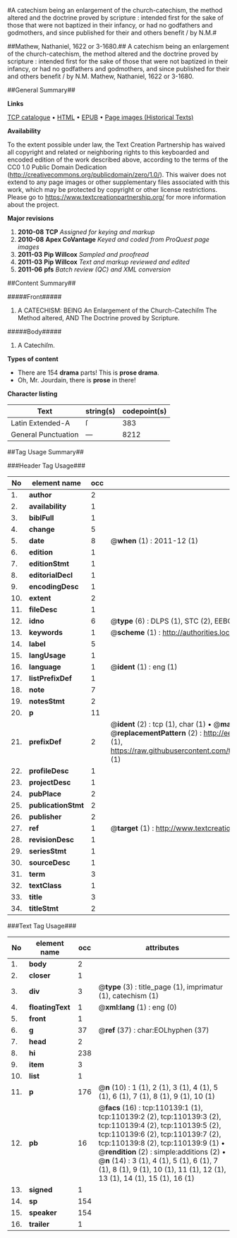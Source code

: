 #A catechism being an enlargement of the church-catechism, the method altered and the doctrine proved by scripture : intended first for the sake of those that were not baptized in their infancy, or had no godfathers and godmothers, and since published for their and others benefit / by N.M.#

##Mathew, Nathaniel, 1622 or 3-1680.##
A catechism being an enlargement of the church-catechism, the method altered and the doctrine proved by scripture : intended first for the sake of those that were not baptized in their infancy, or had no godfathers and godmothers, and since published for their and others benefit / by N.M.
Mathew, Nathaniel, 1622 or 3-1680.

##General Summary##

**Links**

[TCP catalogue](http://www.ota.ox.ac.uk/tcp/)  • 
[HTML](http://tei.it.ox.ac.uk/tcp/Texts-HTML/free/A50/A50270.html)  • 
[EPUB](http://tei.it.ox.ac.uk/tcp/Texts-EPUB/free/A50/A50270.epub) • 
[Page images (Historical Texts)](https://historicaltexts.jisc.ac.uk/eebo-27584390e)

**Availability**

To the extent possible under law, the Text Creation Partnership has waived all copyright and related or neighboring rights to this keyboarded and encoded edition of the work described above, according to the terms of the CC0 1.0 Public Domain Dedication (http://creativecommons.org/publicdomain/zero/1.0/). This waiver does not extend to any page images or other supplementary files associated with this work, which may be protected by copyright or other license restrictions. Please go to https://www.textcreationpartnership.org/ for more information about the project.

**Major revisions**

1. __2010-08__ __TCP__ *Assigned for keying and markup*
1. __2010-08__ __Apex CoVantage__ *Keyed and coded from ProQuest page images*
1. __2011-03__ __Pip Willcox__ *Sampled and proofread*
1. __2011-03__ __Pip Willcox__ *Text and markup reviewed and edited*
1. __2011-06__ __pfs__ *Batch review (QC) and XML conversion*

##Content Summary##

#####Front#####

1. A CATECHISM: BEING An Enlargement of the Church-Catechiſm The Method altered, AND The
Doctrine proved by Scripture.

#####Body#####

1. A Catechiſm.

**Types of content**

  * There are 154 **drama** parts! This is **prose drama**.
  * Oh, Mr. Jourdain, there is **prose** in there!

**Character listing**


|Text|string(s)|codepoint(s)|
|---|---|---|
|Latin Extended-A|ſ|383|
|General Punctuation|—|8212|

##Tag Usage Summary##

###Header Tag Usage###

|No|element name|occ|attributes|
|---|---|---|---|
|1.|__author__|2||
|2.|__availability__|1||
|3.|__biblFull__|1||
|4.|__change__|5||
|5.|__date__|8| @__when__ (1) : 2011-12 (1)|
|6.|__edition__|1||
|7.|__editionStmt__|1||
|8.|__editorialDecl__|1||
|9.|__encodingDesc__|1||
|10.|__extent__|2||
|11.|__fileDesc__|1||
|12.|__idno__|6| @__type__ (6) : DLPS (1), STC (2), EEBO-CITATION (1), OCLC (1), VID (1)|
|13.|__keywords__|1| @__scheme__ (1) : http://authorities.loc.gov/ (1)|
|14.|__label__|5||
|15.|__langUsage__|1||
|16.|__language__|1| @__ident__ (1) : eng (1)|
|17.|__listPrefixDef__|1||
|18.|__note__|7||
|19.|__notesStmt__|2||
|20.|__p__|11||
|21.|__prefixDef__|2| @__ident__ (2) : tcp (1), char (1)  •  @__matchPattern__ (2) : ([0-9\-]+):([0-9IVX]+) (1), (.+) (1)  •  @__replacementPattern__ (2) : http://eebo.chadwyck.com/downloadtiff?vid=$1&page=$2 (1), https://raw.githubusercontent.com/textcreationpartnership/Texts/master/tcpchars.xml#$1 (1)|
|22.|__profileDesc__|1||
|23.|__projectDesc__|1||
|24.|__pubPlace__|2||
|25.|__publicationStmt__|2||
|26.|__publisher__|2||
|27.|__ref__|1| @__target__ (1) : http://www.textcreationpartnership.org/docs/. (1)|
|28.|__revisionDesc__|1||
|29.|__seriesStmt__|1||
|30.|__sourceDesc__|1||
|31.|__term__|3||
|32.|__textClass__|1||
|33.|__title__|3||
|34.|__titleStmt__|2||


###Text Tag Usage###

|No|element name|occ|attributes|
|---|---|---|---|
|1.|__body__|2||
|2.|__closer__|1||
|3.|__div__|3| @__type__ (3) : title_page (1), imprimatur (1), catechism (1)|
|4.|__floatingText__|1| @__xml:lang__ (1) : eng (0)|
|5.|__front__|1||
|6.|__g__|37| @__ref__ (37) : char:EOLhyphen (37)|
|7.|__head__|2||
|8.|__hi__|238||
|9.|__item__|3||
|10.|__list__|1||
|11.|__p__|176| @__n__ (10) : 1 (1), 2 (1), 3 (1), 4 (1), 5 (1), 6 (1), 7 (1), 8 (1), 9 (1), 10 (1)|
|12.|__pb__|16| @__facs__ (16) : tcp:110139:1 (1), tcp:110139:2 (2), tcp:110139:3 (2), tcp:110139:4 (2), tcp:110139:5 (2), tcp:110139:6 (2), tcp:110139:7 (2), tcp:110139:8 (2), tcp:110139:9 (1)  •  @__rendition__ (2) : simple:additions (2)  •  @__n__ (14) : 3 (1), 4 (1), 5 (1), 6 (1), 7 (1), 8 (1), 9 (1), 10 (1), 11 (1), 12 (1), 13 (1), 14 (1), 15 (1), 16 (1)|
|13.|__signed__|1||
|14.|__sp__|154||
|15.|__speaker__|154||
|16.|__trailer__|1||
